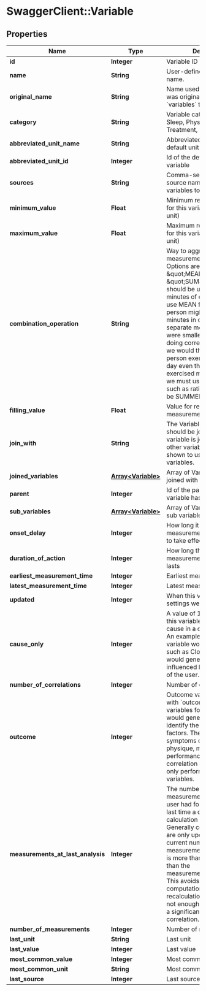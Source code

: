 # SwaggerClient::Variable

## Properties
Name | Type | Description | Notes
------------ | ------------- | ------------- | -------------
**id** | **Integer** | Variable ID | [optional] 
**name** | **String** | User-defined variable display name. | 
**original_name** | **String** | Name used when the variable was originally created in the &#x60;variables&#x60; table. | 
**category** | **String** | Variable category like Mood, Sleep, Physical Activity, Treatment, Symptom, etc. | 
**abbreviated_unit_name** | **String** | Abbreviated name of the default unit for the variable | 
**abbreviated_unit_id** | **Integer** | Id of the default unit for the variable | 
**sources** | **String** | Comma-separated list of source names to limit variables to those sources | 
**minimum_value** | **Float** | Minimum reasonable value for this variable (uses default unit) | 
**maximum_value** | **Float** | Maximum reasonable value for this variable (uses default unit) | 
**combination_operation** | **String** | Way to aggregate measurements over time. Options are \&quot;MEAN\&quot; or \&quot;SUM\&quot;.  SUM should be used for things like minutes of exercise.  If you use MEAN for exercise, then a person might exercise more minutes in one day but add separate measurements that were smaller.  So when we are doing correlational analysis, we would think that the person exercised less that day even though they exercised more.  Conversely, we must use MEAN for things such as ratings which cannot be SUMMED. | 
**filling_value** | **Float** | Value for replacing null measurements | 
**join_with** | **String** | The Variable this Variable should be joined with. If the variable is joined with some other variable then it is not shown to user in the list of variables. | 
**joined_variables** | [**Array&lt;Variable&gt;**](Variable.md) | Array of Variables that are joined with this Variable | 
**parent** | **Integer** | Id of the parent variable if this variable has any parent | 
**sub_variables** | [**Array&lt;Variable&gt;**](Variable.md) | Array of Variables that are sub variables to this Variable | 
**onset_delay** | **Integer** | How long it takes for a measurement in this variable to take effect | 
**duration_of_action** | **Integer** | How long the effect of a measurement in this variable lasts | 
**earliest_measurement_time** | **Integer** | Earliest measurement time | 
**latest_measurement_time** | **Integer** | Latest measurement time | 
**updated** | **Integer** | When this variable or its settings were last updated | 
**cause_only** | **Integer** | A value of 1 indicates that this variable is generally a cause in a causal relationship.  An example of a causeOnly variable would be a variable such as Cloud Cover which would generally not be influenced by the behaviour of the user. | 
**number_of_correlations** | **Integer** | Number of correlations | 
**outcome** | **Integer** | Outcome variables (those with &#x60;outcome&#x60; &#x3D;&#x3D; 1) are variables for which a human would generally want to identify the influencing factors.  These include symptoms of illness, physique, mood, cognitive performance, etc.  Generally correlation calculations are only performed on outcome variables. | 
**measurements_at_last_analysis** | **Integer** | The number of measurements that a given user had for this variable the last time a correlation calculation was performed. Generally correlation values are only updated once the current number of measurements for a variable is more than 10% greater than the measurementsAtLastAnalysis.  This avoids a computationally-demanding recalculation when there&#39;s not enough new data to make a significant difference in the correlation. | 
**number_of_measurements** | **Integer** | Number of measurements | 
**last_unit** | **String** | Last unit | 
**last_value** | **Integer** | Last value | 
**most_common_value** | **Integer** | Most common value | 
**most_common_unit** | **String** | Most common unit | 
**last_source** | **Integer** | Last source | 



